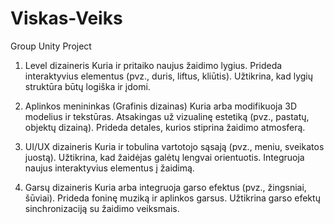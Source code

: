 # Viskas-Veiks
Group Unity Project


1. Level dizaineris
Kuria ir pritaiko naujus žaidimo lygius.
Prideda interaktyvius elementus (pvz., duris, liftus, kliūtis).
Užtikrina, kad lygių struktūra būtų logiška ir įdomi.

2. Aplinkos menininkas (Grafinis dizainas)
Kuria arba modifikuoja 3D modelius ir tekstūras.
Atsakingas už vizualinę estetiką (pvz., pastatų, objektų dizainą).
Prideda detales, kurios stiprina žaidimo atmosferą.

3. UI/UX dizaineris
Kuria ir tobulina vartotojo sąsają (pvz., meniu, sveikatos juostą).
Užtikrina, kad žaidėjas galėtų lengvai orientuotis.
Integruoja naujus interaktyvius elementus į žaidimą.

4. Garsų dizaineris
Kuria arba integruoja garso efektus (pvz., žingsniai, šūviai).
Prideda foninę muziką ir aplinkos garsus.
Užtikrina garso efektų sinchronizaciją su žaidimo veiksmais.
